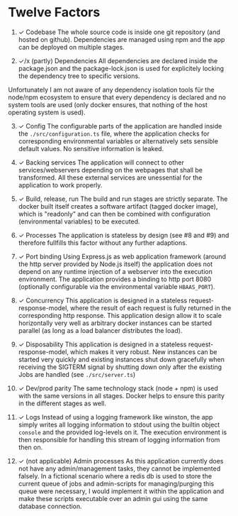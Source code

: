# Twelve Factors
1. ✓ Codebase
The whole source code is inside one git repository (and hosted on github). Dependencies are managed using npm and the app can be deployed on multiple stages.

2. ✓/x (partly) Dependencies
All dependencies are declared inside the package.json and the package-lock.json is used for explicitely locking the dependency tree to specific versions.

Unfortunately I am not aware of any dependency isolation tools für the node/npm ecosystem to ensure that every dependency is declared and no system tools are used (only docker ensures, that nothing of the host operating system is used).

3. ✓ Config
The configurable parts of the application are handled inside the `./src/configuration.ts` file, where the application checks for corresponding environmental variables or alternatively sets sensible default values. No sensitive information is leaked.

4. ✓ Backing services
The application will connect to other services/webservers depending on the webpages that shall be transformed. All these external services are unessential for the application to work properly.

5. ✓ Build, release, run
The build and run stages are strictly separate. The docker built itself creates a software artifact (tagged docker image), which is "readonly" and can then be combined with configuration (environmental variables) to be executed.   

6. ✓ Processes
The application is stateless by design (see #8 and #9) and therefore fullfills this factor without any further adaptions.

7. ✓ Port binding
Using Express.js as web application framework (around the http server provided by Node.js itself) the application does not depend on any runtime injection of a webserver into the execution environment. The application provides a binding to http port 8080 (optionally configurable via the environmental variable `HBAAS_PORT`).

8. ✓ Concurrency
This application is designed in a stateless request-response-model, where the result of each request is fully returned in the corresponding http response. This application design allow it to scale horizontally very well as arbitrary docker instances can be started parallel (as long as a load balancer distributes the load).

9. ✓ Disposability
This application is designed in a stateless request-response-model, which makes it very robust. New instances can be started very quickly and existing instances shut down gracefully when receiving the SIGTERM signal by shutting down only after the existing Jobs are handled (see `./src/server.ts`)

10. ✓ Dev/prod parity
The same technology stack (node + npm) is used with the same versions in all stages. Docker helps to ensure this parity in the different stages as well.

11. ✓ Logs
Instead of using a logging framework like winston, the app simply writes all logging information to stdout using the builtin object `console` and the provided log-levels on it. The execution environment is then responsible for handling this stream of logging information from then on.

12. ✓ (not applicable) Admin processes
As this application currently does not have any admin/management tasks, they cannot be implemented falsely. In a fictional scenario where a redis db is used to store the current queue of jobs and admin-scripts for managing/purging this queue were necessary, I would implement it within the application and make these scripts executable over an admin gui using the same database connection. 

